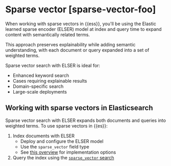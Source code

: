 # Sparse vector [sparse-vector-foo]

When working with sparse vectors in {{ess}}, you'll be using the Elastic learned sparse encoder (ELSER) model at index and query time to expand content with semantically related terms.

This approach preserves explainability while adding semantic understanding, with each document or query expanded into a set of weighted terms.

Sparse vector search with ELSER is ideal for:

- Enhanced keyword search
- Cases requiring explainable results
- Domain-specific search
- Large-scale deployments

## Working with sparse vectors in Elasticsearch

Sparse vector search with ELSER expands both documents and queries into weighted terms. To use sparse vectors in {{es}}:

1. Index documents with ELSER
   - Deploy and configure the ELSER model
   - Use the `sparse_vector` field type
   - See [this overview](../semantic-search.md#using-nlp-models) for implementation options
2. Query the index using the [`sparse_vector` search](sparse-vector-elser.md#querying)